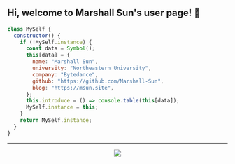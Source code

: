 ## Hi, welcome to Marshall Sun's user page! 👋

```javascript
class MySelf {
  constructor() {
    if (!MySelf.instance) {
      const data = Symbol();
      this[data] = {
        name: "Marshall Sun",
        university: "Northeastern University",
        company: "Bytedance",
        github: "https://github.com/Marshall-Sun",
        blog: "https://msun.site",
      };
      this.introduce = () => console.table(this[data]);
      MySelf.instance = this;
    }
    return MySelf.instance;
  }
}
```

---

<p align="center">
  <img src="https://github-readme-stats.vercel.app/api/top-langs/?username=marshall-sun&hide=html&hide_border=true&title_color=87c438&layout=compact"/>
</p>
